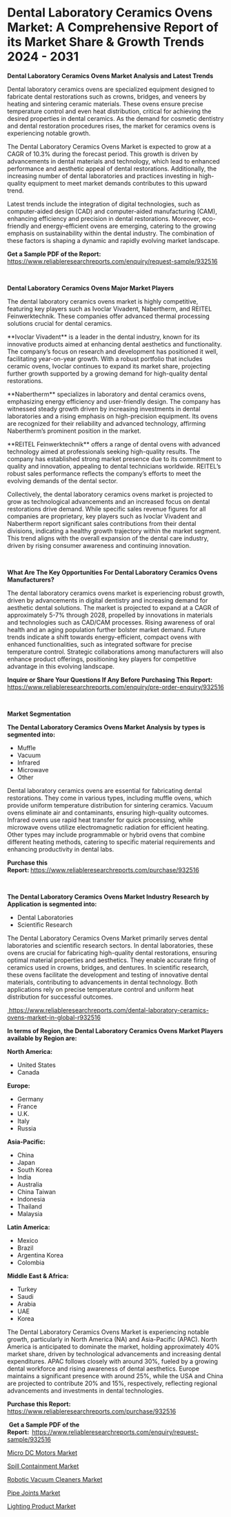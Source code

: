 <p><h1>Dental Laboratory Ceramics Ovens Market: A Comprehensive Report of its Market Share & Growth Trends 2024 - 2031</h1></p><p><strong>Dental Laboratory Ceramics Ovens Market Analysis and Latest Trends</strong></p>
<p><p>Dental laboratory ceramics ovens are specialized equipment designed to fabricate dental restorations such as crowns, bridges, and veneers by heating and sintering ceramic materials. These ovens ensure precise temperature control and even heat distribution, critical for achieving the desired properties in dental ceramics. As the demand for cosmetic dentistry and dental restoration procedures rises, the market for ceramics ovens is experiencing notable growth.</p><p>The Dental Laboratory Ceramics Ovens Market is expected to grow at a CAGR of 10.3% during the forecast period. This growth is driven by advancements in dental materials and technology, which lead to enhanced performance and aesthetic appeal of dental restorations. Additionally, the increasing number of dental laboratories and practices investing in high-quality equipment to meet market demands contributes to this upward trend. </p><p>Latest trends include the integration of digital technologies, such as computer-aided design (CAD) and computer-aided manufacturing (CAM), enhancing efficiency and precision in dental restorations. Moreover, eco-friendly and energy-efficient ovens are emerging, catering to the growing emphasis on sustainability within the dental industry. The combination of these factors is shaping a dynamic and rapidly evolving market landscape.</p></p>
<p><strong>Get a Sample PDF of the Report:&nbsp;</strong> <a href="https://www.reliableresearchreports.com/enquiry/request-sample/932516?utm_campaign=1738&utm_medium=2&utm_source=Github&utm_content=ia&utm_term=18102024&utm_id=dental-laboratory-ceramics-ovens">https://www.reliableresearchreports.com/enquiry/request-sample/932516</a></p>
<p>&nbsp;</p>
<p><strong>Dental Laboratory Ceramics Ovens Major Market Players</strong></p>
<p><p>The dental laboratory ceramics ovens market is highly competitive, featuring key players such as Ivoclar Vivadent, Nabertherm, and REITEL Feinwerktechnik. These companies offer advanced thermal processing solutions crucial for dental ceramics.</p><p>**Ivoclar Vivadent** is a leader in the dental industry, known for its innovative products aimed at enhancing dental aesthetics and functionality. The company’s focus on research and development has positioned it well, facilitating year-on-year growth. With a robust portfolio that includes ceramic ovens, Ivoclar continues to expand its market share, projecting further growth supported by a growing demand for high-quality dental restorations.</p><p>**Nabertherm** specializes in laboratory and dental ceramics ovens, emphasizing energy efficiency and user-friendly design. The company has witnessed steady growth driven by increasing investments in dental laboratories and a rising emphasis on high-precision equipment. Its ovens are recognized for their reliability and advanced technology, affirming Nabertherm’s prominent position in the market.</p><p>**REITEL Feinwerktechnik** offers a range of dental ovens with advanced technology aimed at professionals seeking high-quality results. The company has established strong market presence due to its commitment to quality and innovation, appealing to dental technicians worldwide. REITEL’s robust sales performance reflects the company’s efforts to meet the evolving demands of the dental sector.</p><p>Collectively, the dental laboratory ceramics ovens market is projected to grow as technological advancements and an increased focus on dental restorations drive demand. While specific sales revenue figures for all companies are proprietary, key players such as Ivoclar Vivadent and Nabertherm report significant sales contributions from their dental divisions, indicating a healthy growth trajectory within the market segment. This trend aligns with the overall expansion of the dental care industry, driven by rising consumer awareness and continuing innovation.</p></p>
<p>&nbsp;</p>
<p><strong>What Are The Key Opportunities For Dental Laboratory Ceramics Ovens Manufacturers?</strong></p>
<p><p>The dental laboratory ceramics ovens market is experiencing robust growth, driven by advancements in digital dentistry and increasing demand for aesthetic dental solutions. The market is projected to expand at a CAGR of approximately 5-7% through 2028, propelled by innovations in materials and technologies such as CAD/CAM processes. Rising awareness of oral health and an aging population further bolster market demand. Future trends indicate a shift towards energy-efficient, compact ovens with enhanced functionalities, such as integrated software for precise temperature control. Strategic collaborations among manufacturers will also enhance product offerings, positioning key players for competitive advantage in this evolving landscape.</p></p>
<p><strong>Inquire or Share Your Questions If Any Before Purchasing This Report:</strong> <a href="https://www.reliableresearchreports.com/enquiry/pre-order-enquiry/932516?utm_campaign=1738&utm_medium=2&utm_source=Github&utm_content=ia&utm_term=18102024&utm_id=dental-laboratory-ceramics-ovens">https://www.reliableresearchreports.com/enquiry/pre-order-enquiry/932516</a></p>
<p>&nbsp;</p>
<p><strong>Market Segmentation</strong></p>
<p><strong>The Dental Laboratory Ceramics Ovens Market Analysis by types is segmented into:</strong></p>
<p><ul><li>Muffle</li><li>Vacuum</li><li>Infrared</li><li>Microwave</li><li>Other</li></ul></p>
<p><p>Dental laboratory ceramics ovens are essential for fabricating dental restorations. They come in various types, including muffle ovens, which provide uniform temperature distribution for sintering ceramics. Vacuum ovens eliminate air and contaminants, ensuring high-quality outcomes. Infrared ovens use rapid heat transfer for quick processing, while microwave ovens utilize electromagnetic radiation for efficient heating. Other types may include programmable or hybrid ovens that combine different heating methods, catering to specific material requirements and enhancing productivity in dental labs.</p></p>
<p><strong>Purchase this Report:&nbsp;</strong><a href="https://www.reliableresearchreports.com/purchase/932516?utm_campaign=1738&utm_medium=2&utm_source=Github&utm_content=ia&utm_term=18102024&utm_id=dental-laboratory-ceramics-ovens">https://www.reliableresearchreports.com/purchase/932516</a></p>
<p>&nbsp;</p>
<p><strong>The Dental Laboratory Ceramics Ovens Market Industry Research by Application is segmented into:</strong></p>
<p><ul><li>Dental Laboratories</li><li>Scientific Research</li></ul></p>
<p><p>The Dental Laboratory Ceramics Ovens Market primarily serves dental laboratories and scientific research sectors. In dental laboratories, these ovens are crucial for fabricating high-quality dental restorations, ensuring optimal material properties and aesthetics. They enable accurate firing of ceramics used in crowns, bridges, and dentures. In scientific research, these ovens facilitate the development and testing of innovative dental materials, contributing to advancements in dental technology. Both applications rely on precise temperature control and uniform heat distribution for successful outcomes.</p></p>
<p><a href="https://www.reliableresearchreports.com/dental-laboratory-ceramics-ovens-market-in-global-r932516?utm_campaign=1738&utm_medium=2&utm_source=Github&utm_content=ia&utm_term=18102024&utm_id=dental-laboratory-ceramics-ovens">&nbsp;https://www.reliableresearchreports.com/dental-laboratory-ceramics-ovens-market-in-global-r932516</a></p>
<p><strong>In terms of Region, the Dental Laboratory Ceramics Ovens Market Players available by Region are:</strong></p>
<p>
    <p> <strong> North America: </strong>
        <ul>
            <li>United States</li>
            <li>Canada</li>
        </ul>
        </p> 
    <p> <strong> Europe: </strong>
        <ul>
            <li>Germany</li>
            <li>France</li>
            <li>U.K.</li>
            <li>Italy</li>
            <li>Russia</li>
        </ul>
        </p> 
    <p> <strong> Asia-Pacific: </strong>
        <ul>
            <li>China</li>
            <li>Japan</li>
            <li>South Korea</li>
            <li>India</li>
            <li>Australia</li>
            <li>China Taiwan</li>
            <li>Indonesia</li>
            <li>Thailand</li>
            <li>Malaysia</li>
        </ul>
        </p> 
    <p> <strong> Latin America: </strong>
        <ul>
            <li>Mexico</li>
            <li>Brazil</li>
            <li>Argentina Korea</li>
            <li>Colombia</li>
        </ul>
        </p> 
    <p> <strong> Middle East & Africa: </strong>
        <ul>
            <li>Turkey</li>
            <li>Saudi</li>
            <li>Arabia</li>
            <li>UAE</li>
            <li>Korea</li>
        </ul>
    </p>
    </p>
<p><p>The Dental Laboratory Ceramics Ovens Market is experiencing notable growth, particularly in North America (NA) and Asia-Pacific (APAC). North America is anticipated to dominate the market, holding approximately 40% market share, driven by technological advancements and increasing dental expenditures. APAC follows closely with around 30%, fueled by a growing dental workforce and rising awareness of dental aesthetics. Europe maintains a significant presence with around 25%, while the USA and China are projected to contribute 20% and 15%, respectively, reflecting regional advancements and investments in dental technologies.</p></p>
<p><strong>Purchase this Report: </strong><a href="https://www.reliableresearchreports.com/purchase/932516?utm_campaign=1738&utm_medium=2&utm_source=Github&utm_content=ia&utm_term=18102024&utm_id=dental-laboratory-ceramics-ovens">https://www.reliableresearchreports.com/purchase/932516</a></p>
<p>&nbsp;<strong>Get a Sample PDF of the Report:&nbsp;&nbsp;</strong><a href="https://www.reliableresearchreports.com/enquiry/request-sample/932516?utm_campaign=1738&utm_medium=2&utm_source=Github&utm_content=ia&utm_term=18102024&utm_id=dental-laboratory-ceramics-ovens">https://www.reliableresearchreports.com/enquiry/request-sample/932516</a></p>
<p><strong></strong></p>
<p><p><a href="https://www.linkedin.com/pulse/micro-dc-motors-market-strategic-insights-product-evolution-idamf?utm_campaign=1738&utm_medium=2&utm_source=Github&utm_content=ia&utm_term=18102024&utm_id=dental-laboratory-ceramics-ovens">Micro DC Motors Market</a></p><p><a href="https://www.linkedin.com/pulse/spill-containment-market-drivers-challenges-forecast-2024-2031-pb00f?utm_campaign=1738&utm_medium=2&utm_source=Github&utm_content=ia&utm_term=18102024&utm_id=dental-laboratory-ceramics-ovens">Spill Containment Market</a></p><p><a href="https://www.linkedin.com/pulse/robotic-vacuum-cleaners-market-trends-strategic-insights-2024-j2k8f?utm_campaign=1738&utm_medium=2&utm_source=Github&utm_content=ia&utm_term=18102024&utm_id=dental-laboratory-ceramics-ovens">Robotic Vacuum Cleaners Market</a></p><p><a href="https://www.linkedin.com/pulse/pipe-joints-market-outlook-forecast-from-2024-2031-market-decode-ndp9f?utm_campaign=1738&utm_medium=2&utm_source=Github&utm_content=ia&utm_term=18102024&utm_id=dental-laboratory-ceramics-ovens">Pipe Joints Market</a></p><p><a href="https://www.linkedin.com/pulse/lighting-product-market-outlook-forecast-from-2024-2031-hashub-lpz7f?utm_campaign=1738&utm_medium=2&utm_source=Github&utm_content=ia&utm_term=18102024&utm_id=dental-laboratory-ceramics-ovens">Lighting Product Market</a></p></p>